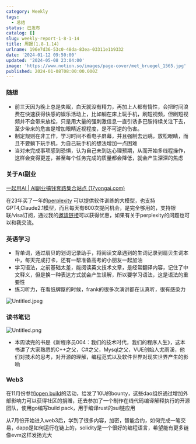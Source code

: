 ```yaml
---
category: Weekly
tags:
  - 总结
status: 已发布
catalog: []
slug: weekly-report-1-8-1-14
title: 周报(1.8-1.14)
urlname: 196e7d36-53c0-48da-83ea-03311e1b9332
date: '2024-01-12 09:50:00'
updated: '2024-05-08 23:04:00'
image: 'https://www.notion.so/images/page-cover/met_bruegel_1565.jpg'
published: 2024-01-08T08:00:00.000Z
---
```


### 随想

- 前三天因为晚上总是失眠，白天就没有精力，再加上人都有惰性，会把时间浪费在快速获得快感的娱乐活动上，比如躺在床上玩手机，刷短视频，但刷短视频并不会带来放松，只是用大量的强刺激信息一直引诱多巴胺持续关注下去，至少带来的危害是增加眼睛近视程度，是不可逆的伤害。
- 制定规则在非工作，学习时间不看电子屏幕，并且强制去远眺，放松眼睛，而且不要躺下玩手机，为自己玩手机的想法增加一点困难
- 当对未完成事项感到恐惧，认为自己未到达心理预期，从而开始多线程操作，这样会变得更差，甚至每个任务完成的质量都会降低，就会产生深深的焦虑

### 关于AI副业


[一起用AI | AI副业搞钱套路集合站点 (17yongai.com)](https://17yongai.com/)


在23年买了一年的[perplexity](https://www.perplexity.ai/) 可以提供软件训练的大模型，也支持GPT4,Claude2.1模型，而且每天有600次提问机会，是完全够用的，支持银联/visa订阅，通过我的[邀请链接](https://perplexity.ai/pro?referral_code=SGJ7X87B)可以获得优惠，如果有关于perplexity的问题也可以和我交流。


### 英语学习

- 背单词，通过扇贝的划词记录助手，将阅读文章遇到的生词记录到扇贝生词本中，每天完成打卡，还有一帮准备高考的小朋友一起加油
- 学习语法，之前基础太差，能阅读英文技术文章，是经常翻译内容，记住了中文释义，但是换一种表达方式就会产生误解，所以要学习语法，这是语法的重要性
- 练习听力，在看纸牌屋的时候，frank的很多次演讲都在认真听，很有感染力

![Untitled.jpeg](https://prod-files-secure.s3.us-west-2.amazonaws.com/5d24fe63-e567-4804-86f9-9fdc62e13082/c33f3733-be40-431e-a494-10399ac86f32/Untitled.jpeg?X-Amz-Algorithm=AWS4-HMAC-SHA256&X-Amz-Content-Sha256=UNSIGNED-PAYLOAD&X-Amz-Credential=ASIAZI2LB466XHECUOZS%2F20250317%2Fus-west-2%2Fs3%2Faws4_request&X-Amz-Date=20250317T213349Z&X-Amz-Expires=3600&X-Amz-Security-Token=IQoJb3JpZ2luX2VjEPX%2F%2F%2F%2F%2F%2F%2F%2F%2F%2FwEaCXVzLXdlc3QtMiJHMEUCIBzMgg5o1vy29ZuP0Fr6ZQst4ffbMsL5Jkmc6jWNB5jyAiEA%2FIyKAG95CPjsnJyoHOF0kKdnTGsLRwkD5owuq3JW43Eq%2FwMIThAAGgw2Mzc0MjMxODM4MDUiDG83J4vl8wocImRIkyrcA8Urw%2BCPo7LfsgIg5zg3PU1xUJK6Q6t5TwjY0b5cDCobS%2Fq4hJbIK39DCAvEq6VsXZNQzAXFvLQBzlOsrzNIAFowFlfMTxueQl70sRnVFEucFc1919AOpfx9oo90ll0CRyh8WXebNLNZqy0li5pUjnOZhkxEoVvFmnXPjprWHHetvl6kNxwGSLMzJPMMDxvAGaxo7JvX5CshX8%2Fe%2FDDnMgJ85oNgrhJFIh%2FE5G10BuDZA4x0YAc%2BcM4hIfA2mgpp1KjOVPUyl6OmfchtEnN699TRTVIEAGfpisIPTvAfODi4mi%2B94i4h%2F%2Bgv1BqNlwjcgwYhYf1wWqhuMI0%2BN6S20T4vgM1%2Fj%2F4IyZGypYGWAzoXkF3tw8CrCqAmmXDF50qI%2FqCfN2buUo58haub479qFDEikl73Mgeb%2B7XeueZFJvcsBj96%2FltnA0WMNzWxVDKx6vJmAsVbm2Zy0f%2FevxXIAH5l%2FqsoC0zjMITfhDIzxB167qmvfQg6tAFV21U0dsAlVHXnwFPHO78OK7WtciyMCK2nFRCWOUlmmINBfK4KEBKPi35IqkERG5jG602W3X64oHKCoGXE20tt7oGeH51Wosu5LpR4odCfEKZk4X8i2hg9xUmrTPOE7%2BvKGPr1MLqg4r4GOqUBUnTJTOVd6odGjRDvXuIy871MvTlkmg%2BkLocb7y263PfF3tl8ibhNMlitmjQ5Iivt2cIBp0MrPHeaPa3xWb8cSUFSLpKN4sbzp9Ondokq%2FXbuTqxpULG8eEYBECtkXsdj3fqTvG7zUVXfLjs6VIFDU9sBzyzk%2BLLvu%2B0WN86B66ZvksbKp3Vh1wNjGw1hOBqKG0dZY27Ms8AFOGcDTQfAvEOCP3WO&X-Amz-Signature=95fbd86a4332cef774ea5d34166e4f5743ab6b9765717a4161ca44919ba44c5d&X-Amz-SignedHeaders=host&x-id=GetObject)


### 读书笔记


![Untitled.png](https://prod-files-secure.s3.us-west-2.amazonaws.com/5d24fe63-e567-4804-86f9-9fdc62e13082/96aa439a-1c95-4054-aa84-ef4e0c8eb5d1/Untitled.png?X-Amz-Algorithm=AWS4-HMAC-SHA256&X-Amz-Content-Sha256=UNSIGNED-PAYLOAD&X-Amz-Credential=ASIAZI2LB466XHECUOZS%2F20250317%2Fus-west-2%2Fs3%2Faws4_request&X-Amz-Date=20250317T213349Z&X-Amz-Expires=3600&X-Amz-Security-Token=IQoJb3JpZ2luX2VjEPX%2F%2F%2F%2F%2F%2F%2F%2F%2F%2FwEaCXVzLXdlc3QtMiJHMEUCIBzMgg5o1vy29ZuP0Fr6ZQst4ffbMsL5Jkmc6jWNB5jyAiEA%2FIyKAG95CPjsnJyoHOF0kKdnTGsLRwkD5owuq3JW43Eq%2FwMIThAAGgw2Mzc0MjMxODM4MDUiDG83J4vl8wocImRIkyrcA8Urw%2BCPo7LfsgIg5zg3PU1xUJK6Q6t5TwjY0b5cDCobS%2Fq4hJbIK39DCAvEq6VsXZNQzAXFvLQBzlOsrzNIAFowFlfMTxueQl70sRnVFEucFc1919AOpfx9oo90ll0CRyh8WXebNLNZqy0li5pUjnOZhkxEoVvFmnXPjprWHHetvl6kNxwGSLMzJPMMDxvAGaxo7JvX5CshX8%2Fe%2FDDnMgJ85oNgrhJFIh%2FE5G10BuDZA4x0YAc%2BcM4hIfA2mgpp1KjOVPUyl6OmfchtEnN699TRTVIEAGfpisIPTvAfODi4mi%2B94i4h%2F%2Bgv1BqNlwjcgwYhYf1wWqhuMI0%2BN6S20T4vgM1%2Fj%2F4IyZGypYGWAzoXkF3tw8CrCqAmmXDF50qI%2FqCfN2buUo58haub479qFDEikl73Mgeb%2B7XeueZFJvcsBj96%2FltnA0WMNzWxVDKx6vJmAsVbm2Zy0f%2FevxXIAH5l%2FqsoC0zjMITfhDIzxB167qmvfQg6tAFV21U0dsAlVHXnwFPHO78OK7WtciyMCK2nFRCWOUlmmINBfK4KEBKPi35IqkERG5jG602W3X64oHKCoGXE20tt7oGeH51Wosu5LpR4odCfEKZk4X8i2hg9xUmrTPOE7%2BvKGPr1MLqg4r4GOqUBUnTJTOVd6odGjRDvXuIy871MvTlkmg%2BkLocb7y263PfF3tl8ibhNMlitmjQ5Iivt2cIBp0MrPHeaPa3xWb8cSUFSLpKN4sbzp9Ondokq%2FXbuTqxpULG8eEYBECtkXsdj3fqTvG7zUVXfLjs6VIFDU9sBzyzk%2BLLvu%2B0WN86B66ZvksbKp3Vh1wNjGw1hOBqKG0dZY27Ms8AFOGcDTQfAvEOCP3WO&X-Amz-Signature=d0516883fadd1b7c180e58948840ed431d23f72e51c8c558977986da3bce0930&X-Amz-SignedHeaders=host&x-id=GetObject)

- 本周读完的书是《新程序员004：我们的技术时代，我们的程序人生》，这本书讲了大家熟悉的C++之父，C#之父，Mysql之父，VUE创始人尤雨溪，他们对技术的思考，对开源的理解，编程范式以及软件世界对现实世界产生的影响

### Web3


在11月份参加[open build](https://openbuild.xyz/learn/challenges)的活动，给发了10U的bounty，这些dao组织通过增加外部影响力可以获得社区的捐赠，还去参加了一个制作在线代码编译解释执行的开源团队，使用go编写build pack，用于编译rust的sui链应用


从7月份开始进入web3后，学到了很多内容，加密，智能合约，如何完成一笔交易，dapp是如何运行在链上的，solidity是一个很好的编程语言，希望能有更多链像evm这样发扬光大

